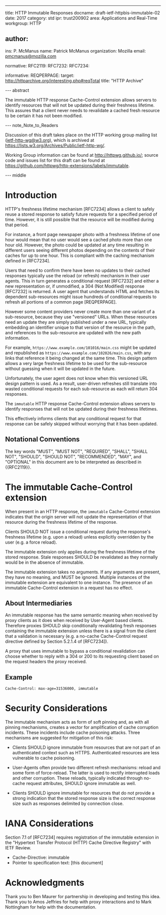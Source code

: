 ---
title: HTTP Immutable Responses
docname: draft-ietf-httpbis-immutable-02
date: 2017
category: std
ipr: trust200902
area: Applications and Real-Time
workgroup: HTTP

author:
 - 
  ins: P. McManus
  name: Patrick McManus
  organization: Mozilla
  email: pmcmanus@mozilla.com

normative:
 RFC2119:
 RFC7232:
 RFC7234:

informative:
  REQPERPAGE:
   target: http://httparchive.org/interesting.php#reqTotal
   title: "HTTP Archive"

--- abstract

The immutable HTTP response Cache-Control extension allows servers to identify
resources that will not be updated during their freshness lifetime. This
assures that a client never needs to revalidate a cached fresh resource to be
certain it has not been modified.

--- note_Note_to_Readers

Discussion of this draft takes place on the HTTP working group mailing list (ietf-http-wg@w3.org),
which is archived at <https://lists.w3.org/Archives/Public/ietf-http-wg/>.

Working Group information can be found at <http://httpwg.github.io/>; source
code and issues list for this draft can be found at
<https://github.com/httpwg/http-extensions/labels/immutable>.

--- middle

# Introduction

HTTP's freshness lifetime mechanism [RFC7234] allows a client to safely reuse a
stored response to satisfy future requests for a specified period of time.
However, it is still possible that the resource will be modified during that
period.

For instance, a front page newspaper photo with a freshness lifetime of one
hour would mean that no user would see a cached photo more than one hour old.
However, the photo could be updated at any time resulting in different users
seeing different photos depending on the contents of their caches for up to one
hour. This is compliant with the caching mechanism defined in [RFC7234].

Users that need to confirm there have been no updates to their cached responses
typically use the reload (or refresh) mechanism in their user agents. This in
turn generates a conditional request [RFC7232] and either a new representation
or, if unmodified, a 304 (Not Modified) response [RFC7232] is returned. A user
agent that understands HTML and fetches its dependent sub-resources might issue
hundreds of conditional requests to refresh all portions of a common page
[REQPERPAGE].

However some content providers never create more than one variant of a
sub-resource, because they use "versioned" URLs. When these resources need an
update they are simply published under a new URL, typically embedding an
identifier unique to that version of the resource in the path, and references
to the sub-resource are updated with the new path information.

For example, `https://www.example.com/101016/main.css` might be updated and
republished as `https://www.example.com/102026/main.css`, with any links that
reference it being changed at the same time. This design pattern allows a very
large freshness lifetime to be used for the sub-resource without guessing
when it will be updated in the future.

Unfortunately, the user agent does not know when this versioned URL design
pattern is used. As a result, user-driven refreshes still translate into wasted
conditional requests for each sub-resource as each will return 304 responses.

The `immutable` HTTP response Cache-Control extension allows servers to
identify responses that will not be updated during their freshness lifetimes.

This effectively informs clients that any conditional request for that response
can be safely skipped without worrying that it has been updated.

## Notational Conventions

The key words "MUST", "MUST NOT", "REQUIRED", "SHALL", "SHALL NOT", "SHOULD", "SHOULD NOT",
"RECOMMENDED", "MAY", and "OPTIONAL" in this document are to be interpreted as described in
{{RFC2119}}.

# The immutable Cache-Control extension

When present in an HTTP response, the `immutable` Cache-Control
extension indicates that the origin server will not update the representation
of that resource during the freshness lifetime of the
response.

Clients SHOULD NOT issue a conditional request during the
response's freshness lifetime (e.g. upon a reload) unless explicitly
overridden by the user (e.g. a force reload).

The immutable extension only applies during the freshness lifetime of the
stored response. Stale responses SHOULD be revalidated as they normally would
be in the absence of immutable.

The immutable extension takes no arguments. If any arguments are present, they
have no meaning, and MUST be ignored. Multiple instances of the immutable
extension are equivalent to one instance. The presence of an immutable
Cache-Control extension in a request has no effect.

## About Intermediaries

An immutable response has the same semantic meaning when received by
proxy clients as it does when received by User-Agent based
clients. Therefore proxies SHOULD skip conditionally revalidating fresh
responses containing the immutable extension unless there is a signal
from the client that a validation is necessary (e.g. a no-cache
Cache-Control request directive defined by Section 5.2.1.4 of [RFC7234]).

A proxy that uses immutable to bypass a conditional revalidation can choose
whether to reply with a 304 or 200 to its requesting client based on
the request headers the proxy received.

## Example

~~~ example
Cache-Control: max-age=31536000, immutable
~~~

# Security Considerations

The immutable mechanism acts as form of soft pinning and, as with all pinning
mechanisms, creates a vector for amplification of cache corruption incidents.
These incidents include cache poisoning attacks. Three mechanisms are suggested
for mitigation of this risk:

* Clients SHOULD ignore immutable from resources that are not part of an
  authenticated context such as HTTPS. Authenticated resources are less
  vulnerable to cache poisoning.
 
* User-Agents often provide two different refresh mechanisms: reload and some
  form of force-reload. The latter is used to rectify interrupted loads and
  other corruption. These reloads, typically indicated through no-cache request
  attributes, SHOULD ignore immutable as well.

* Clients SHOULD ignore immutable for resources that do not provide a strong
  indication that the stored response size is the correct response size such as
  responses delimited by connection close.

# IANA Considerations

Section 7.1 of [RFC7234] requires registration of the immutable
extension in the "Hypertext Transfer Protocol (HTTP) Cache Directive Registry"
with IETF Review.

* Cache-Directive: immutable
* Pointer to specification text: \[this document\]

# Acknowledgments

Thank you to Ben Maurer for partnership in developing and testing this
idea. Thank you to Amos Jeffries for help with proxy interactions and
to Mark Nottingham for help with the documentation.
